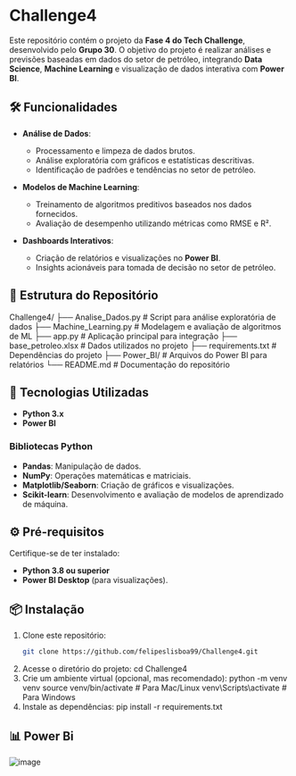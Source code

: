 # Challenge4

Este repositório contém o projeto da **Fase 4 do Tech Challenge**, desenvolvido pelo **Grupo 30**. O objetivo do projeto é realizar análises e previsões baseadas em dados do setor de petróleo, integrando **Data Science**, **Machine Learning** e visualização de dados interativa com **Power BI**.

## 🛠️ Funcionalidades

- **Análise de Dados**:
  - Processamento e limpeza de dados brutos.
  - Análise exploratória com gráficos e estatísticas descritivas.
  - Identificação de padrões e tendências no setor de petróleo.

- **Modelos de Machine Learning**:
  - Treinamento de algoritmos preditivos baseados nos dados fornecidos.
  - Avaliação de desempenho utilizando métricas como RMSE e R².

- **Dashboards Interativos**:
  - Criação de relatórios e visualizações no **Power BI**.
  - Insights acionáveis para tomada de decisão no setor de petróleo.

## 📂 Estrutura do Repositório
Challenge4/
├── Analise_Dados.py            # Script para análise exploratória de dados
├── Machine_Learning.py         # Modelagem e avaliação de algoritmos de ML
├── app.py                      # Aplicação principal para integração
├── base_petroleo.xlsx          # Dados utilizados no projeto
├── requirements.txt            # Dependências do projeto
├── Power_BI/                   # Arquivos do Power BI para relatórios
└── README.md                   # Documentação do repositório

## 🚀 Tecnologias Utilizadas

- **Python 3.x**
- **Power BI**

### Bibliotecas Python
- **Pandas**: Manipulação de dados.
- **NumPy**: Operações matemáticas e matriciais.
- **Matplotlib/Seaborn**: Criação de gráficos e visualizações.
- **Scikit-learn**: Desenvolvimento e avaliação de modelos de aprendizado de máquina.

## ⚙️ Pré-requisitos

Certifique-se de ter instalado:
- **Python 3.8 ou superior**
- **Power BI Desktop** (para visualizações).

## 📦 Instalação

1. Clone este repositório:
   ```bash
   git clone https://github.com/felipeslisboa99/Challenge4.git
2. Acesse o diretório do projeto:
   cd Challenge4
3. Crie um ambiente virtual (opcional, mas recomendado):
   python -m venv venv
   source venv/bin/activate       # Para Mac/Linux
   venv\Scripts\activate          # Para Windows
4. Instale as dependências:
   pip install -r requirements.txt
## 📊 Power Bi
![image](https://github.com/user-attachments/assets/7414e3e4-1bfd-4d52-b9d1-196ed8e4df64)







